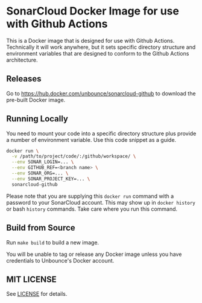 # SonarCloud Docker Image for use with Github Actions

This is a Docker image that is designed for use with Github Actions.
Technically it will work anywhere, but it sets specific directory
structure and environment variables that are designed to conform to the
Github Actions architecture.

## Releases

Go to https://hub.docker.com/unbounce/sonarcloud-github to download the pre-built Docker
image.

## Running Locally

You need to mount your code into a specific directory structure plus
provide a number of environment variable.  Use this code snippet as a
guide.

```bash
docker run \
  -v /path/to/project/code/:/github/workspace/ \
  --env SONAR_LOGIN=... \
  --env GITHUB_REF=<branch name> \
  --env SONAR_ORG=... \
  --env SONAR_PROJECT_KEY=... \
  sonarcloud-github
```

Please note that you are supplying this `docker run` command with a
password to your SonarCloud account.  This may show up in `docker history`
or bash `history` commands.  Take care where you run this command.

## Build from Source

Run `make build` to build a new image.

You will be unable to tag or release any Docker image unless you have
credentials to Unbounce's Docker account.

## MIT LICENSE

See [LICENSE](LICENSE) for details.

